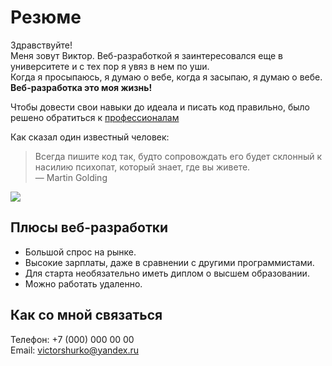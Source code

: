 # Резюме

Здравствуйте!  
Меня зовут Виктор. Веб-разработкой я заинтересовался еще в университете и с тех пор я увяз в нем по уши.  
Когда я просыпаюсь, я думаю о вебе, когда я засыпаю, я думаю о вебе.  
**Веб-разработка это моя жизнь!**

Чтобы довести свои навыки до идеала и писать код правильно, было решено обратиться к [профессионалам](https://netology.ru)

Как сказал один известный человек: 
> Всегда пишите код так, будто сопровождать его будет склонный к насилию психопат, который знает, где вы живете.  
> — Martin Golding

![](https://skillbox.ru/upload/setka_images/14055326052022_fc9956ee2f4201e204a5532c68850c6715ed24e0.jpg)

## Плюсы веб-разработки

* Большой спрос на рынке.
* Высокие зарплаты, даже в сравнении с другими программистами.
* Для старта необязательно иметь диплом о высшем образовании.
* Можно работать удаленно.

## Как со мной связаться
Телефон: +7 (000) 000 00 00  
Email: <victorshurko@yandex.ru>